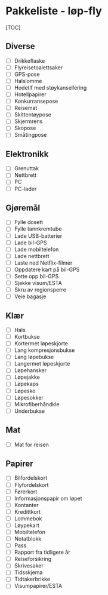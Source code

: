 # Pakkeliste - løp-fly
[TOC]
## Diverse
- [ ] Drikkeflaske
- [ ] Flyreisetoalettsaker
- [ ] GPS-pose
- [ ] Halslomme
- [ ] Hodetlf med støykansellering
- [ ] Hotellpapirer
- [ ] Konkurransepose
- [ ] Reisemat
- [ ] Skittentøypose
- [ ] Skjermrens
- [ ] Skopose
- [ ] Småtingpose
## Elektronikk
- [ ] Grenuttak
- [ ] Nettbrett
- [ ] PC
- [ ] PC-lader
## Gjøremål
- [ ] Fylle dosett
- [ ] Fylle tannkremtube
- [ ] Lade USB-batterier
- [ ] Lade bil-GPS
- [ ] Lade mobiltelefon
- [ ] Lade nettbrett
- [ ] Laste ned Netflix-filmer
- [ ] Oppdatere kart på bil-GPS
- [ ] Sette opp bil-GPS
- [ ] Sjekke visum/ESTA
- [ ] Skru av regionsperre
- [ ] Veie bagasje
## Klær
- [ ] Hals
- [ ] Kortbukse
- [ ] Kortermet løpeskjorte
- [ ] Lang kompresjonsbukse
- [ ] Lang løpebukse
- [ ] Langermet løpeskjorte
- [ ] Løpehansker
- [ ] Løpejakke
- [ ] Løpekaps
- [ ] Løpesko
- [ ] Løpesokker
- [ ] Mikrofiberhåndkle
- [ ] Underbukse
## Mat
- [ ] Mat for reisen
## Papirer
- [ ] Bilfordelskort
- [ ] Flyfordelskort
- [ ] Førerkort
- [ ] Informasjonspapir om løpet
- [ ] Kontanter
- [ ] Kredittkort
- [ ] Lommebok
- [ ] Løypekart
- [ ] Mobiltelefon
- [ ] Notatblokk
- [ ] Pass
- [ ] Rapport fra tidligere år
- [ ] Reiseforsikring
- [ ] Skrivesaker
- [ ] Tidsskjema
- [ ] Tidtakerbrikke
- [ ] Visumpapirer/ESTA
